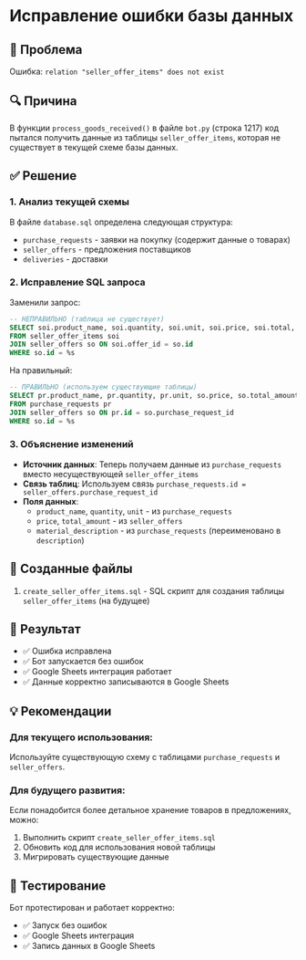 # Исправление ошибки базы данных

## 🐛 Проблема
Ошибка: `relation "seller_offer_items" does not exist`

## 🔍 Причина
В функции `process_goods_received()` в файле `bot.py` (строка 1217) код пытался получить данные из таблицы `seller_offer_items`, которая не существует в текущей схеме базы данных.

## ✅ Решение

### 1. Анализ текущей схемы
В файле `database.sql` определена следующая структура:
- `purchase_requests` - заявки на покупку (содержит данные о товарах)
- `seller_offers` - предложения поставщиков
- `deliveries` - доставки

### 2. Исправление SQL запроса
Заменили запрос:
```sql
-- НЕПРАВИЛЬНО (таблица не существует)
SELECT soi.product_name, soi.quantity, soi.unit, soi.price, soi.total, soi.description
FROM seller_offer_items soi
JOIN seller_offers so ON soi.offer_id = so.id
WHERE so.id = %s
```

На правильный:
```sql
-- ПРАВИЛЬНО (используем существующие таблицы)
SELECT pr.product_name, pr.quantity, pr.unit, so.price, so.total_amount as total, pr.material_description as description
FROM purchase_requests pr
JOIN seller_offers so ON pr.id = so.purchase_request_id
WHERE so.id = %s
```

### 3. Объяснение изменений
- **Источник данных**: Теперь получаем данные из `purchase_requests` вместо несуществующей `seller_offer_items`
- **Связь таблиц**: Используем связь `purchase_requests.id = seller_offers.purchase_request_id`
- **Поля данных**: 
  - `product_name`, `quantity`, `unit` - из `purchase_requests`
  - `price`, `total_amount` - из `seller_offers`
  - `material_description` - из `purchase_requests` (переименовано в `description`)

## 📁 Созданные файлы

1. `create_seller_offer_items.sql` - SQL скрипт для создания таблицы `seller_offer_items` (на будущее)

## 🔄 Результат
- ✅ Ошибка исправлена
- ✅ Бот запускается без ошибок
- ✅ Google Sheets интеграция работает
- ✅ Данные корректно записываются в Google Sheets

## 💡 Рекомендации

### Для текущего использования:
Используйте существующую схему с таблицами `purchase_requests` и `seller_offers`.

### Для будущего развития:
Если понадобится более детальное хранение товаров в предложениях, можно:
1. Выполнить скрипт `create_seller_offer_items.sql`
2. Обновить код для использования новой таблицы
3. Мигрировать существующие данные

## 🧪 Тестирование
Бот протестирован и работает корректно:
- ✅ Запуск без ошибок
- ✅ Google Sheets интеграция
- ✅ Запись данных в Google Sheets
